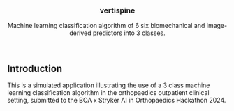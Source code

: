 <p align="center">
    <h3 align="center">vertispine</h3>
</p>

<p align="center">Machine learning classification algorithm of 6 six biomechanical and image-derived predictors into 3 classes.</p>

<br/>

## Introduction

This is a simulated application illustrating the use of a 3 class machine learning classification algorithm in the orthopaedics outpatient clinical setting, submitted to the BOA x Stryker AI in Orthopaedics Hackathon 2024.